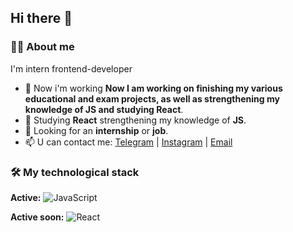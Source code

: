 ## Hi there 👋

### 👨‍💻 About me
I'm intern frontend-developer 

- 🔭 Now i'm working  **Now I am working on finishing my various educational and exam projects, as well as strengthening my knowledge of JS and studying React**.
- 🌱 Studying **React** strengthening my knowledge of **JS**.
- 👯 Looking for an **internship** or **job**.
- 📫 U can contact me: [Telegram](https://t.me/Rawmane) | [Instagram](https://www.instagram.com/rawmane04?igsh=MWZqZ3VoeWRvMjd1bg==) | [Email](r.romanchyuk@gmail.com)

### 🛠️ My technological stack

**Active:** ![JavaScript](https://img.shields.io/badge/JavaScript-F7DF1E?style=flat&logo=javascript&logoColor=black) 

**Active soon:** ![React](https://img.shields.io/badge/React-20232A?style=flat&logo=react&logoColor=61DAFB)
